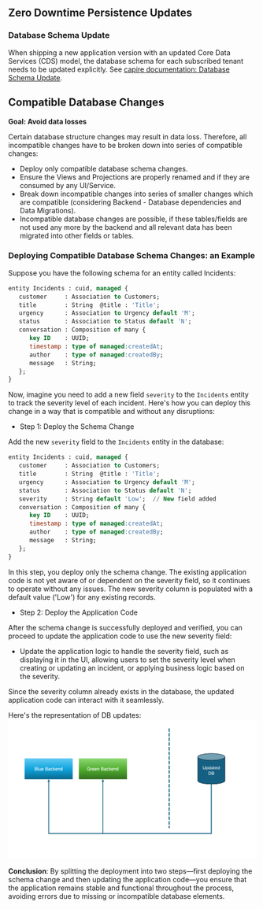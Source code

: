 ## Zero Downtime Persistence Updates

### Database Schema Update

When shipping a new application version with an updated Core Data Services (CDS) model, the database schema for each subscribed tenant needs to be updated explicitly.
See [capire documentation: Database Schema Update](https://cap.cloud.sap/docs/java/multitenancy#database-update).

## Compatible Database Changes

**Goal: Avoid data losses**

Certain database structure changes may result in data loss. Therefore, all incompatible changes have to be broken down into series of compatible changes:

- Deploy only compatible database schema changes.
- Ensure the Views and Projections are properly renamed and if they are consumed by any UI/Service.
- Break down incompatible changes into series of smaller changes which are compatible (considering Backend - Database dependencies and Data Migrations).
- Incompatible database changes are possible, if these tables/fields are not used any more by the backend and all relevant data has been migrated into other fields or tables.

### Deploying Compatible Database Schema Changes: an Example

Suppose you have the following schema for an entity called Incidents:

```sql
entity Incidents : cuid, managed {  
   customer     : Association to Customers;
   title        : String  @title : 'Title';
   urgency      : Association to Urgency default 'M';
   status       : Association to Status default 'N';
   conversation : Composition of many {
      key ID    : UUID;
      timestamp : type of managed:createdAt;
      author    : type of managed:createdBy;
      message   : String;
   };
}

```
Now, imagine you need to add a new field `severity` to the `Incidents` entity to track the severity level of each incident. Here's how you can deploy this change in a way that is compatible and without any disruptions:

- Step 1: Deploy the Schema Change

Add the new `severity` field to the `Incidents` entity in the database:

```sql
entity Incidents : cuid, managed {  
   customer     : Association to Customers;
   title        : String  @title : 'Title';
   urgency      : Association to Urgency default 'M';
   status       : Association to Status default 'N';
   severity     : String default 'Low';  // New field added
   conversation : Composition of many {
      key ID    : UUID;
      timestamp : type of managed:createdAt;
      author    : type of managed:createdBy;
      message   : String;
   };
}


```

In this step, you deploy only the schema change. The existing application code is not yet aware of or dependent on the severity field, so it continues to operate without any issues. The new severity column is populated with a default value ('Low') for any existing records.

- Step 2: Deploy the Application Code

After the schema change is successfully deployed and verified, you can proceed to update the application code to use the new severity field:
  - Update the application logic to handle the severity field, such as displaying it in the UI, allowing users to set the severity level when creating or updating an incident, or applying business logic based on the severity.

Since the severity column already exists in the database, the updated application code can interact with it seamlessly.

Here's the representation of DB updates:
<img src="./images/zdm-db.png"/>


**Conclusion**: By splitting the deployment into two steps—first deploying the schema change and then updating the application code—you ensure that the application remains stable and functional throughout the process, avoiding errors due to missing or incompatible database elements.

